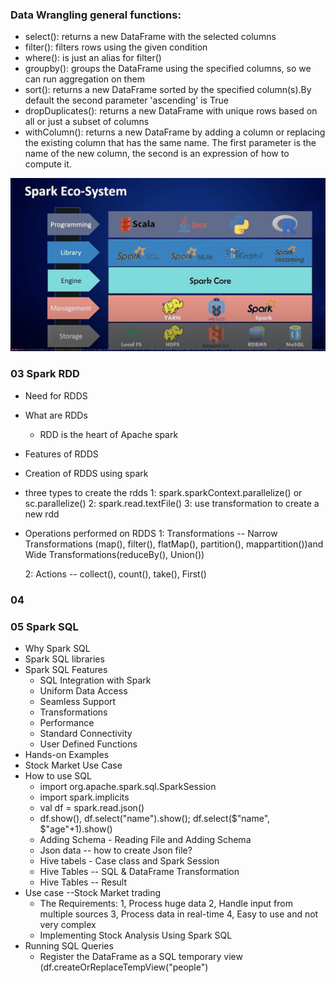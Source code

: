 ### Data Wrangling general functions:
* select(): returns a new DataFrame with the selected columns
* filter(): filters rows using the given condition
* where(): is just an alias for filter()
* groupby(): groups the DataFrame using the specified columns, so we can run aggregation on them
* sort(): returns a new DataFrame sorted by the specified column(s).By default the second parameter 'ascending' is True
* dropDuplicates(): returns a new DataFrame with unique rows based on all or just a subset of columns
* withColumn(): returns a new DataFrame by adding a column or replacing the existing column that has the same name. The first parameter is the name of the new column,
  the second is an expression of how to compute it.
  
![Spark Eco System](/sparkecosystem.png "Spark Eco System")

### 03 Spark RDD
* Need for RDDS
* What are RDDs
  * RDD is the heart of Apache spark
* Features of RDDS
* Creation of RDDS using spark
*  three types to create the rdds 
   1: spark.sparkContext.parallelize() or sc.parallelize()
   2: spark.read.textFile() 
   3: use transformation to create a new rdd
* Operations performed on RDDS
  1: Transformations -- Narrow Transformations (map(), filter(), flatMap(), partition(), mappartition())and Wide Transformations(reduceBy(), Union())
  
  2: Actions -- collect(), count(), take(), First()
### 04
### 05 Spark SQL
* Why Spark SQL
* Spark SQL libraries
* Spark SQL Features
  * SQL Integration with Spark
  * Uniform Data Access
  * Seamless Support
  * Transformations
  * Performance
  * Standard Connectivity
  * User Defined Functions
* Hands-on Examples
* Stock Market Use Case
* How to use SQL
  * import org.apache.spark.sql.SparkSession
  * import spark.implicits
  * val df = spark.read.json()
  * df.show(), df.select("name").show(); df.select($"name", $"age"+1).show()
  * Adding Schema - Reading File and Adding Schema
  * Json data
    -- how to create Json file?
  * Hive tabels - Case class and Spark Session
  * Hive Tables -- SQL & DataFrame Transformation
  * Hive Tables -- Result
* Use case --Stock Market trading
  * The Requirements: 1, Process huge data 2, Handle input from multiple sources 3, Process data in real-time 4, Easy to use and not very complex
  * Implementing Stock Analysis Using Spark SQL
* Running SQL Queries
  * Register the DataFrame as a SQL temporary view (df.createOrReplaceTempView("people")
 
